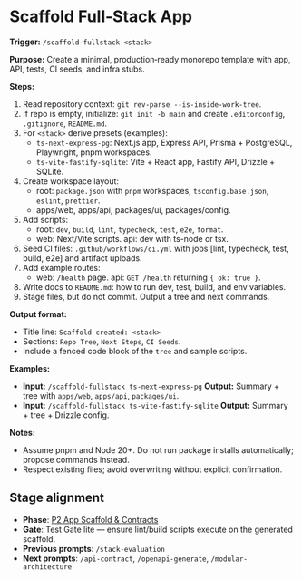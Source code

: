 # Scaffold Full‑Stack App

**Trigger:** `/scaffold-fullstack <stack>`

**Purpose:** Create a minimal, production‑ready monorepo template with app, API, tests, CI seeds, and infra stubs.

**Steps:**

1. Read repository context: `git rev-parse --is-inside-work-tree`.
2. If repo is empty, initialize: `git init -b main` and create `.editorconfig`, `.gitignore`, `README.md`.
3. For `<stack>` derive presets (examples):
   - `ts-next-express-pg`: Next.js app, Express API, Prisma + PostgreSQL, Playwright, pnpm workspaces.
   - `ts-vite-fastify-sqlite`: Vite + React app, Fastify API, Drizzle + SQLite.
4. Create workspace layout:
   - root: `package.json` with `pnpm` workspaces, `tsconfig.base.json`, `eslint`, `prettier`.
   - apps/web, apps/api, packages/ui, packages/config.
5. Add scripts:
   - root: `dev`, `build`, `lint`, `typecheck`, `test`, `e2e`, `format`.
   - web: Next/Vite scripts. api: dev with ts-node or tsx.
6. Seed CI files: `.github/workflows/ci.yml` with jobs [lint, typecheck, test, build, e2e] and artifact uploads.
7. Add example routes:
   - web: `/health` page. api: `GET /health` returning `{ ok: true }`.
8. Write docs to `README.md`: how to run dev, test, build, and env variables.
9. Stage files, but do not commit. Output a tree and next commands.

**Output format:**

- Title line: `Scaffold created: <stack>`
- Sections: `Repo Tree`, `Next Steps`, `CI Seeds`.
- Include a fenced code block of the `tree` and sample scripts.

**Examples:**

- **Input:** `/scaffold-fullstack ts-next-express-pg`
  **Output:** Summary + tree with `apps/web`, `apps/api`, `packages/ui`.
- **Input:** `/scaffold-fullstack ts-vite-fastify-sqlite`
  **Output:** Summary + tree + Drizzle config.

**Notes:**

- Assume pnpm and Node 20+. Do not run package installs automatically; propose commands instead.
- Respect existing files; avoid overwriting without explicit confirmation.

## Stage alignment

- **Phase**: [P2 App Scaffold & Contracts](WORKFLOW.md#p2-app-scaffold--contracts)
- **Gate**: Test Gate lite — ensure lint/build scripts execute on the generated scaffold.
- **Previous prompts**: `/stack-evaluation`
- **Next prompts**: `/api-contract`, `/openapi-generate`, `/modular-architecture`
